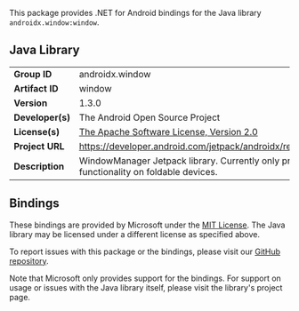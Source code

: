 This package provides .NET for Android bindings for the Java library `androidx.window:window`.

## Java Library

| | |
|-|-|
| **Group ID** | androidx.window |
| **Artifact ID** | window |
| **Version** | 1.3.0 |
| **Developer(s)** | The Android Open Source Project |
| **License(s)** | [The Apache Software License, Version 2.0](http://www.apache.org/licenses/LICENSE-2.0.txt) |
| **Project URL** | https://developer.android.com/jetpack/androidx/releases/window#1.3.0 |
| **Description** | WindowManager Jetpack library. Currently only provides additional functionality on foldable devices. |

## Bindings

These bindings are provided by Microsoft under the [MIT License](https://opensource.org/licenses/MIT). The Java
library may be licensed under a different license as specified above.

To report issues with this package or the bindings, please visit our [GitHub repository](https://aka.ms/android-libraries).

Note that Microsoft only provides support for the bindings. For support on
usage or issues with the Java library itself, please visit the library's project page.
